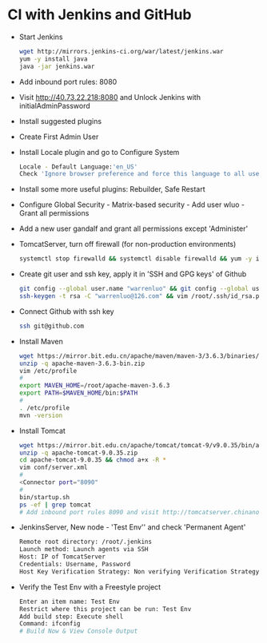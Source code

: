 # CI with Jenkins and GitHub

* Start Jenkins

  ```sh
  wget http://mirrors.jenkins-ci.org/war/latest/jenkins.war
  yum -y install java
  java -jar jenkins.war
  ```

* Add inbound port rules: 8080

* Visit http://40.73.22.218:8080 and Unlock Jenkins with initialAdminPassword

* Install suggested plugins

* Create First Admin User

* Install Locale plugin and go to Configure System

  ```sh
  Locale - Default Language:'en_US'
  Check 'Ignore browser preference and force this language to all users'
  ```

* Install some more useful plugins: Rebuilder, Safe Restart

* Configure Global Security - Matrix-based security - Add user wluo - Grant all permissions

* Add a new user gandalf and grant all permissions except 'Administer'

* TomcatServer, turn off firewall (for non-production environments)

  ```sh
  systemctl stop firewalld && systemctl disable firewalld && yum -y install java git
  ```

* Create git user and ssh key, apply it in 'SSH and GPG keys' of Github

  ```sh
  git config --global user.name "warrenluo" && git config --global user.email "warrenluo@126.com"
  ssh-keygen -t rsa -C "warrenluo@126.com" && vim /root/.ssh/id_rsa.pub
  ```

* Connect Github with ssh key

  ```sh
  ssh git@github.com
  ```

* Install Maven

  ```sh
  wget https://mirror.bit.edu.cn/apache/maven/maven-3/3.6.3/binaries/apache-maven-3.6.3-bin.zip
  unzip -q apache-maven-3.6.3-bin.zip
  vim /etc/profile
  #
  export MAVEN_HOME=/root/apache-maven-3.6.3
  export PATH=$MAVEN_HOME/bin:$PATH
  #
  . /etc/profile
  mvn -version
  ```

* Install Tomcat

  ```sh
  wget https://mirror.bit.edu.cn/apache/tomcat/tomcat-9/v9.0.35/bin/apache-tomcat-9.0.35.zip
  unzip -q apache-tomcat-9.0.35.zip
  cd apache-tomcat-9.0.35 && chmod a+x -R *
  vim conf/server.xml
  #
  <Connector port="8090"
  #
  bin/startup.sh
  ps -ef | grep tomcat
  # Add inbound port rules 8090 and visit http://tomcatserver.chinanorth2.cloudapp.chinacloudapi.cn:8090
  ```

* JenkinsServer, New node - 'Test Env'' and check 'Permanent Agent'

  ```sh
  Remote root directory: /root/.jenkins
  Launch method: Launch agents via SSH
  Host: IP of TomcatServer
  Credentials: Username, Password
  Host Key Verification Strategy: Non verifying Verification Strategy
  ```

* Verify the Test Env with a Freestyle project

  ```sh
  Enter an item name: Test Env
  Restrict where this project can be run: Test Env
  Add build step: Execute shell
  Command: ifconfig
  # Build Now & View Console Output
  ```

  